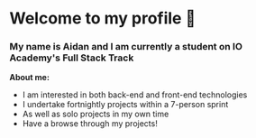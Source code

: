 # Welcome to my profile 👋

### My name is Aidan and I am currently a student on IO Academy's Full Stack Track

**About me:**

- I am interested in both back-end and front-end technologies
- I undertake fortnightly projects within a 7-person sprint
- As well as solo projects in my own time
- Have a browse through my projects!
